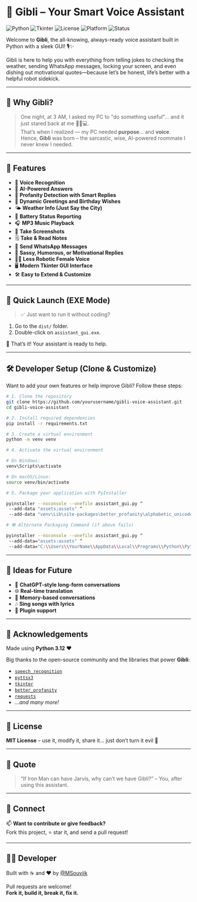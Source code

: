 # 🤖 Gibli – Your Smart Voice Assistant

![Python](https://img.shields.io/badge/Python-3.12-blue?logo=python)
![Tkinter](https://img.shields.io/badge/GUI-Tkinter-lightgrey)
![License](https://img.shields.io/badge/license-MIT-green)
![Platform](https://img.shields.io/badge/Platform-Windows%20%7C%20Cross--Platform-blueviolet)
![Status](https://img.shields.io/badge/Build-Stable-success)

Welcome to **Gibli**, the all-knowing, always-ready voice assistant built in Python with a sleek GUI! 🎙️✨

Gibli is here to help you with everything from telling jokes to checking the weather, sending WhatsApp messages, locking your screen, and even dishing out motivational quotes—because let’s be honest, life’s better with a helpful robot sidekick.

---

## 🤯 Why Gibli?

> One night, at 3 AM, I asked my PC to "do something useful"... and it just stared back at me 🧍‍♂️💻.  
> That’s when I realized — my PC needed **purpose**... and **voice**.  
> Hence, **Gibli** was born – the sarcastic, wise, AI-powered roommate I never knew I needed.

---

## 🧩 Features

- 🎤 **Voice Recognition**
- 🧠 **AI-Powered Answers**
- 🧹 **Profanity Detection with Smart Replies**
- 💬 **Dynamic Greetings and Birthday Wishes**
- 🌤️ **Weather Info (Just Say the City)**
- 🔋 **Battery Status Reporting**
- 🎧 **MP3 Music Playback**
- 📸 **Take Screenshots**
- 🗒️ **Take & Read Notes**
- 💌 **Send WhatsApp Messages**
- 🧽 **Sassy, Humorous, or Motivational Replies**
- 💂‍♀️ **Less Robotic Female Voice**
- 🖥️ **Modern Tkinter GUI Interface**
- 🛠️ **Easy to Extend & Customize**

---

## 🚀 Quick Launch (EXE Mode)

> ✅ Just want to run it without coding?

1. Go to the `dist/` folder.
2. Double-click on `assistant_gui.exe`.

🎉 That’s it! Your assistant is ready to help.

---

## 🛠️ Developer Setup (Clone & Customize)

Want to add your own features or help improve Gibli? Follow these steps:

```bash
# 1. Clone the repository
git clone https://github.com/yourusername/gibli-voice-assistant.git
cd gibli-voice-assistant

# 2. Install required dependencies
pip install -r requirements.txt

# 3. Create a virtual environment
python -m venv venv

# 4. Activate the virtual environment

# On Windows:
venv\Scripts\activate

# On macOS/Linux:
source venv/bin/activate

# 5. Package your application with PyInstaller

pyinstaller --noconsole --onefile assistant_gui.py ^
 --add-data "assets;assets" ^
 --add-data "venv\Lib\site-packages\better_profanity\alphabetic_unicode.json;better_profanity"

# 🛠 Alternate Packaging Command (if above fails)

pyinstaller --noconsole --onefile assistant_gui.py ^
 --add-data="assets:assets" ^
 --add-data="C:\\Users\\YourName\\AppData\\Local\\Programs\\Python\\Python312\\Lib\\site-packages\\better_profanity:better_profanity"
```

---

## 🌟 Ideas for Future

- 💬 **ChatGPT-style long-form conversations**  
- 🌐 **Real-time translation**  
- 🧠 **Memory-based conversations**  
- 🎶 **Sing songs with lyrics**  
- 🔌 **Plugin support**

---

## 🙌 Acknowledgements

Made using **Python 3.12** ❤

Big thanks to the open-source community and the libraries that power **Gibli**:

- [`speech_recognition`](https://pypi.org/project/SpeechRecognition/)
- [`pyttsx3`](https://pypi.org/project/pyttsx3/)
- [`tkinter`](https://docs.python.org/3/library/tkinter.html)
- [`better_profanity`](https://pypi.org/project/better-profanity/)
- [`requests`](https://pypi.org/project/requests/)
- *...and many more!*

---

## 🪪 License

**MIT License** – use it, modify it, share it… just don’t turn it evil 👿

---

## 💬 Quote

> “If Iron Man can have Jarvis, why can’t we have Gibli?” – You, after using this assistant.

---

## 🔗 Connect

📫 **Want to contribute or give feedback?**  
Fork this project, ⭐ star it, and send a pull request!

---

## 👨‍💻 Developer

Built with ☕ and ❤️ by [@MSouviik](https://github.com/MSouviik)  

Pull requests are welcome!  
**Fork it, build it, break it, fix it.**
